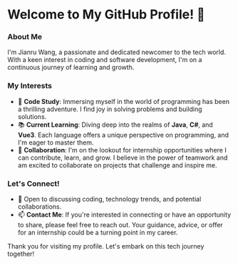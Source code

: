 # Welcome to My GitHub Profile! 👋

### About Me
I'm Jianru Wang, a passionate and dedicated newcomer to the tech world. With a keen interest in coding and software development, I'm on a continuous journey of learning and growth.

### My Interests
- 🌟 **Code Study**: Immersing myself in the world of programming has been a thrilling adventure. I find joy in solving problems and building solutions.
- 📚 **Current Learning**: Diving deep into the realms of **Java**, **C#**, and **Vue3**. Each language offers a unique perspective on programming, and I'm eager to master them.
- 🤝 **Collaboration**: I'm on the lookout for internship opportunities where I can contribute, learn, and grow. I believe in the power of teamwork and am excited to collaborate on projects that challenge and inspire me.

### Let's Connect!
- 💬 Open to discussing coding, technology trends, and potential collaborations.
- 📫 **Contact Me**: If you're interested in connecting or have an opportunity to share, please feel free to reach out. Your guidance, advice, or offer for an internship could be a turning point in my career.

Thank you for visiting my profile. Let's embark on this tech journey together!


<!---
JianruWang-1996/JianruWang-1996 is a ✨ special ✨ repository because its `README.md` (this file) appears on your GitHub profile.
You can click the Preview link to take a look at your changes.
--->
